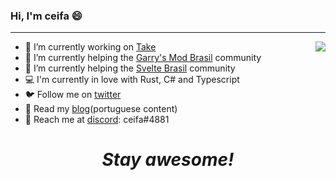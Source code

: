 ### Hi, I'm ceifa 😄
---

<img align="right" src="https://github-readme-stats.vercel.app/api/top-langs/?username=ceifa" />

- 🔨 I’m currently working on [Take](https://take.net)
- 👾 I’m currently helping the [Garry's Mod Brasil](https://discord.gg/ug5JPH) community
- 🎨 I’m currently helping the [Svelte Brasil](https://github.com/svelte-brasil) community
- 💻 I'm currently in love with Rust, C# and Typescript
- 🐦 Follow me on [twitter](https://twitter.com/_ceifa)
- 📰 Read my [blog](https://ceifa.tv)(portuguese content)
- 💬 Reach me at [discord](http://discord.com/users/226142915770974208): ceifa#4881

<h1 align='center'><i>Stay awesome!</i></h1>
